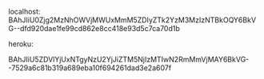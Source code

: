 localhost:
BAhJIiU0Zjg2MzNhOWVjMWUxMmM5ZDIyZTk2YzM3MzIzNTBkOQY6BkVG--dfd920dae1fe99cd862e8cc418e93d5c7ca70d1b


heroku:

BAhJIiU5ZDVlYjUxNTgyNzU2YjJiZTM5NjIzMTIwN2RmMmVjMAY6BkVG--7529a6c81b319a689eba10f694261dad3e2a607f
